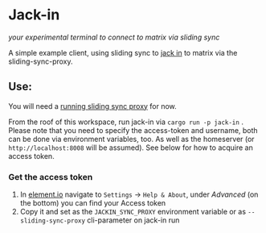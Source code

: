 # Jack-in
_your experimental terminal to connect to  matrix via sliding sync_

A simple example client, using sliding sync to [jack in](https://matrix.fandom.com/wiki/Jacking_in) to matrix via the sliding-sync-proxy. 

## Use:

You will need a [running sliding sync proxy](https://github.com/matrix-org/sliding-sync/) for now.

From the roof of this workspace, run jack-in via `cargo run -p jack-in` . Please note that you need to specify the access-token and username, both can be done via environment variables, too. As well as the homeserver (or `http://localhost:8008` will be assumed). See below for how to acquire an access token.


### Get the access token
1. In [element.io](https://develop.element.org) navigate to `Settings` -> `Help & About`, under _Advanced_ (on the bottom) you can find your Access token
2. Copy it and set as the `JACKIN_SYNC_PROXY` environment variable or as `--sliding-sync-proxy` cli-parameter on jack-in run
